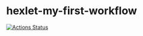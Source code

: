 # hexlet-my-first-workflow
[![Actions Status](https://github.com/ksssksss/hexlet-my-first-workflow/actions/workflows/hello-world.yml/badge.svg)](https://github.com/ksssksss/hexlet-my-first-workflow/actions)
